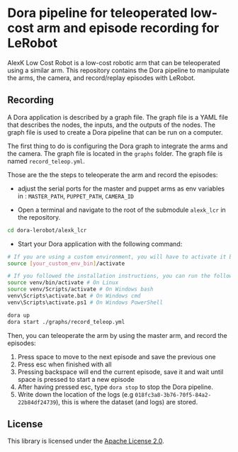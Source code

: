 # Dora pipeline for teleoperated low-cost arm and episode recording for LeRobot

AlexK Low Cost Robot is a low-cost robotic arm that can be teleoperated using a similar arm. This repository contains
the Dora pipeline to manipulate the arms, the camera, and record/replay episodes with LeRobot.

## Recording

A Dora application is described by a graph file. The graph file is a YAML file that describes the nodes, the inputs, and
the outputs of the nodes. The graph file is used to create a Dora pipeline that can be run on a computer.

The first thing to do is configuring the Dora graph to integrate the arms and the camera. The graph file is located in
the `graphs` folder. The graph file is named `record_teleop.yml`.

Those are the the steps to teleoperate the arm and record the episodes:

- adjust the serial ports for the master and puppet arms as env variables
  in : `MASTER_PATH`, `PUPPET_PATH`, `CAMERA_ID`

- Open a terminal and navigate to the root of the submodule `alexk_lcr` in the repository.

```bash
cd dora-lerobot/alexk_lcr
```

- Start your Dora application with the following command:

```bash
# If you are using a custom environment, you will have to activate it before running the command
source [your_custom_env_bin]/activate

# If you followed the installation instructions, you can run the following command
source venv/bin/activate # On Linux
source venv/Scripts/activate # On Windows bash
venv\Scripts\activate.bat # On Windows cmd
venv\Scripts\activate.ps1 # On Windows PowerShell

dora up
dora start ./graphs/record_teleop.yml
```

Then, you can teleoperate the arm by using the master arm, and record the episodes:

1. Press space to move to the next episode and save the previous one
2. Press esc when finished with all
3. Pressing backspace will end the current episode, save it and wait until space is pressed to start a new episode
4. After having pressed esc, type `dora stop` to stop the Dora pipeline.
5. Write down the location of the logs (e.g `018fc3a8-3b76-70f5-84a2-22b84df24739`), this is where the
   dataset (and logs) are stored.

## License

This library is licensed under the [Apache License 2.0](../../LICENSE).